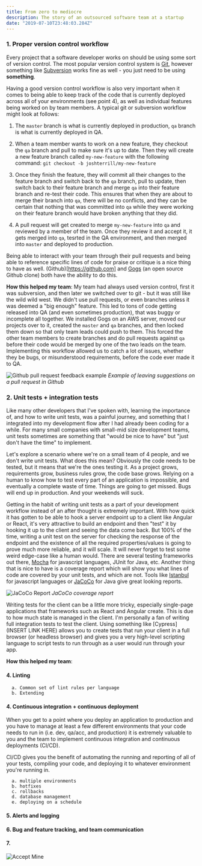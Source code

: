 ```yaml
---
title: From zero to mediocre
description: The story of an outsourced software team at a startup
date: "2019-07-10T23:48:03.284Z"
---
```


### 1. Proper version control workflow

Every project that a software developer works on should be using some sort of version control. The most popular version control system is [Git](https://git-scm.com/), however something like [Subversion](https://subversion.apache.org/) works fine as well - you just need to be using **something**.

Having a good version control workflow is also very important when it comes to being able to keep track of the code that is currently deployed across all of your environments (see point 4), as well as individual features being worked on by team members. A typical git or subversion workflow might look at follows:

  1. The `master` branch is what is currently deployed in production, `qa` branch is what is currently deployed in QA.

  2. When a team member wants to work on a new feature, they checkout the `qa` branch and pull to make sure it's up to date. Then they will create a new feature branch called `my-new-feature` with the following command: `git checkout -b joshterrill/my-new-feature`

  3. Once they finish the feature, they will commit all their changes to the feature branch and switch back to the `qa` branch, pull to update, then switch back to their feature branch and merge `qa` into their feature branch and re-test their code. This ensures that when they are about to merge their branch into `qa`, there will be no conflicts, and they can be certain that nothing that was committed into `qa` while they were working on their feature branch would have broken anything that they did.

  4. A pull request will get created to merge `my-new-feature` into `qa` and reviewed by a member of the team. Once they review it and accept it, it gets merged into `qa`, tesrted in the QA environment, and then merged into `master` and deployed to production.

Being able to interact with your team through their pull requests and being able to reference specific lines of code for praise or critique is a nice thing to have as well. (Github)[https://github.com] and [Gogs](https://gogs.io/) (an open source Github clone) both have the ability to do this.

**How this helped my team**: My team had always used version control, first it was subversion, and then later we switched over to git - but it was still like the wild wild west. We didn't use pull requests, or even branches unless it was deemed a "big enough" feature. This led to tons of code getting released into QA (and even sometimes production), that was buggy or incomplete all together. We installed Gogs on an AWS server, moved our projects over to it, created the `master` and `qa` branches, and then locked them down so that only team leads could push to them. This forced the other team members to create branches and do pull requests against `qa` before their code would be merged by one of the two leads on the team. Implementing this workflow allowed us to catch a lot of issues, whether they be bugs, or misunderstood requirements, before the code ever made it to QA.

![Github pull request feedback example](https://help.github.com/assets/images/help/pull_requests/commit-suggestion-button.png)
*Example of leaving suggestions on a pull request in Github*

### 2. Unit tests + integration tests

Like many other developers that I've spoken with, learning the importance of, and how to write unit tests, was a painful journey, and something that I integrated into my development flow after I had already been coding for a while. For many small companies with small-mid size development teams, unit tests sometimes are something that "would be nice to have" but "just don't have the time" to implement.

Let's explore a scenario where we're on a small team of 4 people, and we don't write unit tests. What does this mean? Obviously the code needs to be tested, but it means that we're the ones testing it. As a project grows, requirements grow, business rules grow, the code base grows. Relying on a human to know how to test every part of an application is impossible, and eventually a complete waste of time. Things are going to get missed. Bugs will end up in production. And your weekends will suck.

Getting in the habit of writing unit tests as a part of your development workflow instead of an after thought is extremely important. With how quick it has gotten to be able to hook a server endpoint up to a client like Angular or React, it's very attractive to build an endpoint and then "test" it by hooking it up to the client and seeing the data come back. But 100% of the time, writing a unit test on the server for checking the response of the endpoint and the existence of all the required properties/values is going to prove much more reliable, and it will scale. It will never forget to test some weird edge-case like a human would. There are several testing frameworks out there, [Mocha](https://mochajs.org/) for javascript languages, JUnit for Java, etc. Another thing that is nice to have is a coverage report which will show you what lines of code are covered by your unit tests, and which are not. Tools like [Istanbul](https://istanbul.js.org/) for javascript languages or [JaCoCo](https://www.baeldung.com/jacoco) for Java give great looking reports.

![JaCoCo Report](https://www.baeldung.com/wp-content/uploads/2016/09/palindrometest1-1.png)
*JaCoCo coverage report*

Writing tests for the client can be a little more tricky, especially single-page applications that frameworks such as React and Angular create. This is due to how much state is managed in the client. I'm personally a fan of writing full integration tests to test the client. Using something like [Cypress](INSERT LINK HERE) allows you to create tests that run your client in a full browser (or headless browser) and gives you a very high-level scripting language to script tests to run through as a user would run through your app.

**How this helped my team**:

#### 4. Linting
      a. Common set of lint rules per language
      b. Extending 

#### 4. Continuous integration + continuous deployment

When you get to a point where you deploy an application to production and you have to manage at least a few different environments that your code needs to run in (i.e. dev, qa/acc, and production) it is extremely valuable to you and the team to implement continuous integration and continuous deployments (CI/CD).

CI/CD gives you the benefit of automating the running and reporting of all of your tests, compiling your code, and deploying it to whatever environment you're running in.

      a. multiple environments
      b. hotfixes
      c. rollbacks
      d. database management
      e. deploying on a schedule

#### 5. Alerts and logging

#### 6. Bug and feature tracking, and team communication

#### 7. 

![Accept Mine](https://i.imgur.com/EdtzEKW.jpg)
